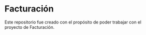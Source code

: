 # Facturación
Este repositorio fue creado con el propósito de poder trabajar con el proyecto de Facturación.

